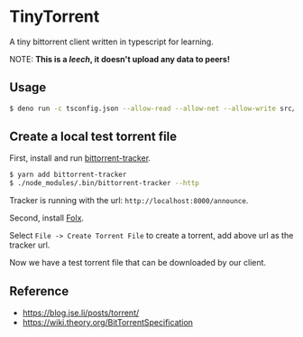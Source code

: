 # TinyTorrent

A tiny bittorrent client written in typescript for learning.

NOTE: **This is a _leech_, it doesn't upload any data to peers!**

## Usage

```bash
$ deno run -c tsconfig.json --allow-read --allow-net --allow-write src/main.ts <file.torrent> -- --debug # enable debug log
```

## Create a local test torrent file

First, install and run [bittorrent-tracker](https://github.com/webtorrent/bittorrent-tracker).

```bash
$ yarn add bittorrent-tracker 
$ ./node_modules/.bin/bittorrent-tracker --http
```

Tracker is running with the url: `http://localhost:8000/announce`.

Second, install [Folx](https://mac.eltima.com/download-manager.html).

Select `File -> Create Torrent File` to create a torrent, add above url as the tracker url.

Now we have a test torrent file that can be downloaded by our client.

## Reference

- https://blog.jse.li/posts/torrent/
- https://wiki.theory.org/BitTorrentSpecification